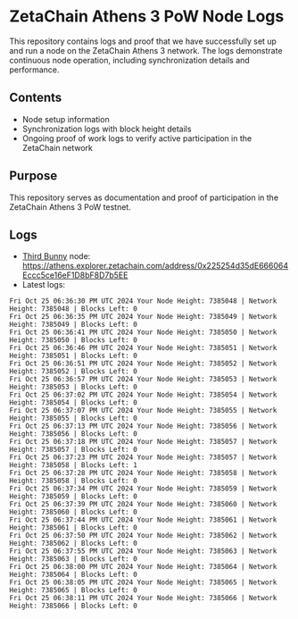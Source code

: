 # ZetaChain Athens 3 PoW Node Logs
This repository contains logs and proof that we have successfully set up and run a node on the ZetaChain Athens 3 network. The logs demonstrate continuous node operation, including synchronization details and performance.

## Contents
- Node setup information
- Synchronization logs with block height details
- Ongoing proof of work logs to verify active participation in the ZetaChain network

## Purpose
This repository serves as documentation and proof of participation in the ZetaChain Athens 3 PoW testnet.

## Logs

- [Third Bunny](https://thirdbunny.xyz/) node: https://athens.explorer.zetachain.com/address/0x225254d35dE666064Eccc5ce16eF1D8bF8D7b5EE
- Latest logs:
```
Fri Oct 25 06:36:30 PM UTC 2024 Your Node Height: 7385048 | Network Height: 7385048 | Blocks Left: 0
Fri Oct 25 06:36:35 PM UTC 2024 Your Node Height: 7385049 | Network Height: 7385049 | Blocks Left: 0
Fri Oct 25 06:36:41 PM UTC 2024 Your Node Height: 7385050 | Network Height: 7385050 | Blocks Left: 0
Fri Oct 25 06:36:46 PM UTC 2024 Your Node Height: 7385051 | Network Height: 7385051 | Blocks Left: 0
Fri Oct 25 06:36:51 PM UTC 2024 Your Node Height: 7385052 | Network Height: 7385052 | Blocks Left: 0
Fri Oct 25 06:36:57 PM UTC 2024 Your Node Height: 7385053 | Network Height: 7385053 | Blocks Left: 0
Fri Oct 25 06:37:02 PM UTC 2024 Your Node Height: 7385054 | Network Height: 7385054 | Blocks Left: 0
Fri Oct 25 06:37:07 PM UTC 2024 Your Node Height: 7385055 | Network Height: 7385055 | Blocks Left: 0
Fri Oct 25 06:37:13 PM UTC 2024 Your Node Height: 7385056 | Network Height: 7385056 | Blocks Left: 0
Fri Oct 25 06:37:18 PM UTC 2024 Your Node Height: 7385057 | Network Height: 7385057 | Blocks Left: 0
Fri Oct 25 06:37:23 PM UTC 2024 Your Node Height: 7385057 | Network Height: 7385058 | Blocks Left: 1
Fri Oct 25 06:37:28 PM UTC 2024 Your Node Height: 7385058 | Network Height: 7385058 | Blocks Left: 0
Fri Oct 25 06:37:34 PM UTC 2024 Your Node Height: 7385059 | Network Height: 7385059 | Blocks Left: 0
Fri Oct 25 06:37:39 PM UTC 2024 Your Node Height: 7385060 | Network Height: 7385060 | Blocks Left: 0
Fri Oct 25 06:37:44 PM UTC 2024 Your Node Height: 7385061 | Network Height: 7385061 | Blocks Left: 0
Fri Oct 25 06:37:50 PM UTC 2024 Your Node Height: 7385062 | Network Height: 7385062 | Blocks Left: 0
Fri Oct 25 06:37:55 PM UTC 2024 Your Node Height: 7385063 | Network Height: 7385063 | Blocks Left: 0
Fri Oct 25 06:38:00 PM UTC 2024 Your Node Height: 7385064 | Network Height: 7385064 | Blocks Left: 0
Fri Oct 25 06:38:05 PM UTC 2024 Your Node Height: 7385065 | Network Height: 7385065 | Blocks Left: 0
Fri Oct 25 06:38:11 PM UTC 2024 Your Node Height: 7385066 | Network Height: 7385066 | Blocks Left: 0
```
